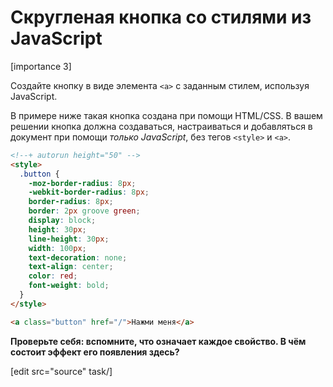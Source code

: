 # Скругленая кнопка со стилями из JavaScript

[importance 3]

Создайте кнопку в виде элемента `<a>` с заданным стилем, используя JavaScript.

В примере ниже такая кнопка создана при помощи HTML/CSS. В вашем решении кнопка должна создаваться, настраиваться и добавляться в документ при помощи *только JavaScript*, без тегов `<style>` и `<a>`.

```html
<!--+ autorun height="50" -->
<style>
  .button {
    -moz-border-radius: 8px;
    -webkit-border-radius: 8px;
    border-radius: 8px;
    border: 2px groove green;
    display: block;
    height: 30px;
    line-height: 30px;
    width: 100px;
    text-decoration: none;
    text-align: center;
    color: red;
    font-weight: bold;
  }
</style>

<a class="button" href="/">Нажми меня</a>
```

**Проверьте себя: вспомните, что означает каждое свойство. В чём состоит эффект его появления здесь?**

[edit src="source" task/] 
